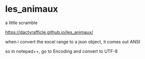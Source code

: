 # les_animaux
a little scramble


https://dactyrafficle.github.io/les_animaux/


when i convert the excel range to a json object, it comes out ANSI

so in notepad++, go to Encoding and convert to UTF-8

